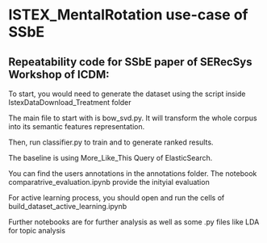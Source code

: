 # ISTEX_MentalRotation use-case of SSbE

## Repeatability code for SSbE paper of SERecSys Workshop of ICDM:

 To start, you would need to generate the dataset using the script inside IstexDataDownload_Treatment folder

 The main file to start with is bow_svd.py. It will transform the whole corpus into its semantic features representation.

 Then, run classifier.py to train and to generate ranked results.

 The baseline is using More_Like_This Query of ElasticSearch.

 You can find the users annotations in the annotations folder. The notebook comparatrive_evaluation.ipynb provide the inityial evaluation

 For active learning process, you should open and run the cells of build_dataset_active_learning.ipynb

 Further notebooks are for further analysis as well as some .py files like LDA for topic analysis

